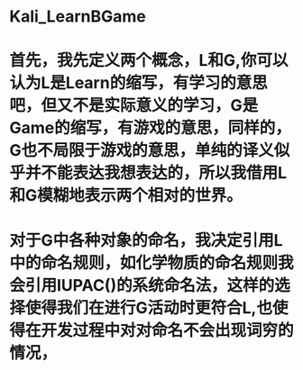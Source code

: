 # Kali_LearnBGame
# 首先，我先定义两个概念，L和G,你可以认为L是Learn的缩写，有学习的意思吧，但又不是实际意义的学习，G是Game的缩写，有游戏的意思，同样的，G也不局限于游戏的意思，单纯的译义似乎并不能表达我想表达的，所以我借用L和G模糊地表示两个相对的世界。
# 对于G中各种对象的命名，我决定引用L中的命名规则，如化学物质的命名规则我会引用IUPAC()的系统命名法，这样的选择使得我们在进行G活动时更符合L,也使得在开发过程中对对命名不会出现词穷的情况，
